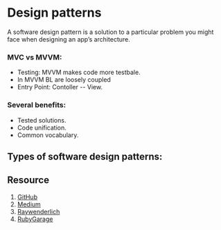 # Design patterns
A software design pattern is a solution to a particular problem you might face when designing an app’s architecture.

### MVC vs MVVM:
* Testing: MVVM makes code more testbale. 
* In MVVM BL are loosely coupled 
* Entry Point: Contoller  --   View. 


### Several benefits:
* Tested solutions. 
* Code unification. 
* Common vocabulary.

## Types of software design patterns:



## Resource
1. [GitHub](https://github.com/ochococo/Design-Patterns-In-Swift#-fa-ade)
2. [Medium](https://medium.com/swiftworld/collection-for-design-patterns-in-swift-67265359aa47)
3. [Raywenderlich](https://www.raywenderlich.com/477-design-patterns-on-ios-using-swift-part-1-2)
4. [RubyGarage](https://rubygarage.org/blog/swift-design-patterns)
